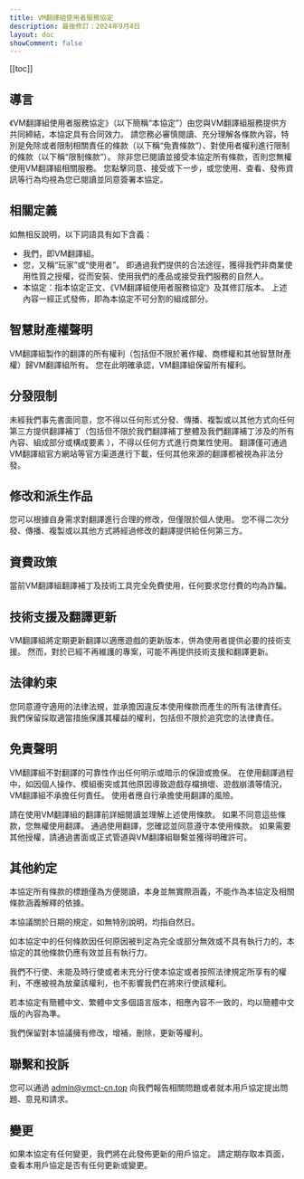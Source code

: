 ```yaml
---
title: VM翻譯組使用者服務協定
description: 最後修訂：2024年9月4日
layout: doc
showComment: false
---
```


[[toc]]

## 導言

《VM翻譯組使用者服務協定》（以下簡稱“本協定”）由您與VM翻譯組服務提供方共同締結，本協定具有合同效力。 請您務必審慎閱讀、充分理解各條款內容，特別是免除或者限制相關責任的條款（以下稱“免責條款”）、對使用者權利進行限制的條款（以下稱“限制條款”）。
除非您已閱讀並接受本協定所有條款，否則您無權使用VM翻譯組相關服務。 您點擊同意、接受或下一步，或您使用、查看、發佈資訊等行為均視為您已閱讀並同意簽署本協定。

## 相關定義

如無相反說明，以下詞語具有如下含義：

- 我們，即VM翻譯組。
- 您，又稱“玩家”或“使用者”。 即通過我們提供的合法途徑，獲得我們非商業使用性質之授權，從而安裝、使用我們的產品或接受我們服務的自然人。
- 本協定：指本協定正文、《VM翻譯組使用者服務協定》及其修訂版本。 上述內容一經正式發佈，即為本協定不可分割的組成部分。

## 智慧財產權聲明

VM翻譯組製作的翻譯的所有權利（包括但不限於著作權、商標權和其他智慧財產權）歸VM翻譯組所有。 您在此明確承認，VM翻譯組保留所有權利。

## 分發限制

未經我們事先書面同意，您不得以任何形式分發、傳播、複製或以其他方式向任何第三方提供翻譯補丁（包括但不限於我們翻譯補丁整體及我們翻譯補丁涉及的所有內容、組成部分或構成要素 ），不得以任何方式進行商業性使用。 翻譯僅可通過VM翻譯組官方網站等官方渠道進行下載，任何其他來源的翻譯都被視為非法分發。

## 修改和派生作品

您可以根據自身需求對翻譯進行合理的修改，但僅限於個人使用。 您不得二次分發、傳播、複製或以其他方式將經過修改的翻譯提供給任何第三方。

## 資費政策

當前VM翻譯組翻譯補丁及技術工具完全免費使用，任何要求您付費的均為詐騙。

## 技術支援及翻譯更新

VM翻譯組將定期更新翻譯以適應遊戲的更新版本，併為使用者提供必要的技術支援。 然而，對於已經不再維護的專案，可能不再提供技術支援和翻譯更新。

## 法律約束

您同意遵守適用的法律法規，並承擔因違反本使用條款而產生的所有法律責任。 我們保留採取適當措施保護其權益的權利，包括但不限於追究您的法律責任。

## 免責聲明

VM翻譯組不對翻譯的可靠性作出任何明示或暗示的保證或擔保。 在使用翻譯過程中，如因個人操作、模組衝突或其他原因導致遊戲存檔損壞、遊戲崩潰等情況，VM翻譯組不承擔任何責任。 使用者應自行承擔使用翻譯的風險。

請在使用VM翻譯組的翻譯前詳細閱讀並理解上述使用條款。 如果不同意這些條款，您無權使用翻譯。 通過使用翻譯，您確認並同意遵守本使用條款。 如果需要其他授權，請通過書面或正式管道與VM翻譯組聯繫並獲得明確許可。

## 其他約定

本協定所有條款的標題僅為方便閱讀，本身並無實際涵義，不能作為本協定及相關條款涵義解釋的依據。

本協議關於日期的規定，如無特別說明，均指自然日。

如本協定中的任何條款因任何原因被判定為完全或部分無效或不具有執行力的，本協定的其他條款仍應有效並且有執行力。

我們不行使、未能及時行使或者未充分行使本協定或者按照法律規定所享有的權利，不應被視為放棄該權利，也不影響我們在將來行使該權利。

若本協定有簡體中文、繁體中文多個語言版本，相應內容不一致的，均以簡體中文版的內容為準。

我們保留對本協議擁有修改，增補，刪除，更新等權利。

## 聯繫和投訴

您可以通過 [admin@vmct-cn.top](mailto:admin@vmct-cn.top) 向我們報告相關問題或者就本用戶協定提出問題、意見和請求。

## 變更

如果本協定有任何變更，我們將在此發佈更新的用戶協定。 請定期存取本頁面，查看本用戶協定是否有任何更新或變更。
